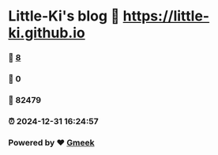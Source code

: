 # Little-Ki's blog :link: https://little-ki.github.io 
### :page_facing_up: [8](https://little-ki.github.io/tag.html) 
### :speech_balloon: 0 
### :hibiscus: 82479 
### :alarm_clock: 2024-12-31 16:24:57 
### Powered by :heart: [Gmeek](https://github.com/Meekdai/Gmeek)
